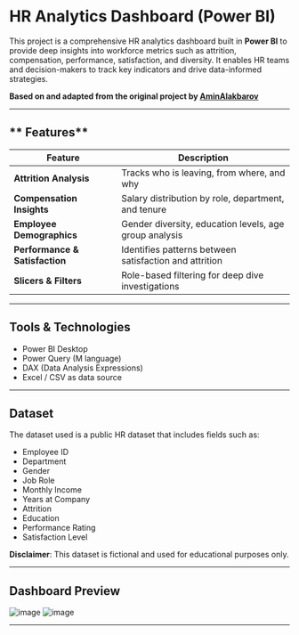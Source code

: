 # HR Analytics Dashboard (Power BI)

This project is a comprehensive HR analytics dashboard built in **Power BI** to provide deep insights into workforce metrics such as attrition, compensation, performance, satisfaction, and diversity. It enables HR teams and decision-makers to track key indicators and drive data-informed strategies.

**Based on and adapted from the original project by [AminAlakbarov](https://github.com/AminAlakbarov/HR-Analytics-Project)**  

---

## ** Features**

| Feature                            | Description                                                  |
|-----------------------------------|--------------------------------------------------------------|
| **Attrition Analysis**            | Tracks who is leaving, from where, and why                   |
| **Compensation Insights**         | Salary distribution by role, department, and tenure          |
| **Employee Demographics**         | Gender diversity, education levels, age group analysis       |
| **Performance & Satisfaction**    | Identifies patterns between satisfaction and attrition       |
| **Slicers & Filters**             | Role-based filtering for deep dive investigations            |

---

## **Tools & Technologies**

- Power BI Desktop
- Power Query (M language)
- DAX (Data Analysis Expressions)
- Excel / CSV as data source

---

## **Dataset**

The dataset used is a public HR dataset that includes fields such as:

- Employee ID  
- Department  
- Gender  
- Job Role  
- Monthly Income  
- Years at Company  
- Attrition  
- Education  
- Performance Rating  
- Satisfaction Level  

 **Disclaimer**: This dataset is fictional and used for educational purposes only.

---

## **Dashboard Preview**

![image](https://github.com/user-attachments/assets/cdcabe1c-abea-490a-9119-a318785a1da8)
![image](https://github.com/user-attachments/assets/76385406-ea98-4cbf-9801-c619ac8dc792)

---


